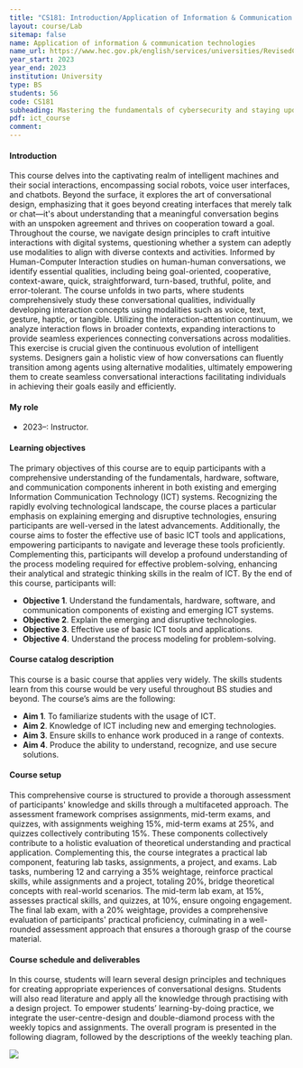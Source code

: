 ```yaml
---
title: "CS181: Introduction/Application of Information & Communication Technologies"
layout: course/Lab
sitemap: false
name: Application of information & communication technologies
name_url: https://www.hec.gov.pk/english/services/universities/RevisedCurricula/Documents/2011-2012/Education/ICTsEdu_Sept13.pdf
year_start: 2023
year_end: 2023
institution: University
type: BS
students: 56
code: CS181
subheading: Mastering the fundamentals of cybersecurity and staying updated on technological advancements
pdf: ict_course
comment:
---
```

#### Introduction
This course delves into the captivating realm of intelligent machines and their social interactions, encompassing social robots, voice user interfaces, and chatbots. Beyond the surface, it explores the art of conversational design, emphasizing that it goes beyond creating interfaces that merely talk or chat—it's about understanding that a meaningful conversation begins with an unspoken agreement and thrives on cooperation toward a goal. Throughout the course, we navigate design principles to craft intuitive interactions with digital systems, questioning whether a system can adeptly use modalities to align with diverse contexts and activities. Informed by Human-Computer Interaction studies on human-human conversations, we identify essential qualities, including being goal-oriented, cooperative, context-aware, quick, straightforward, turn-based, truthful, polite, and error-tolerant. The course unfolds in two parts, where students comprehensively study these conversational qualities, individually developing interaction concepts using modalities such as voice, text, gesture, haptic, or tangible. Utilizing the interaction-attention continuum, we analyze interaction flows in broader contexts, expanding interactions to provide seamless experiences connecting conversations across modalities. This exercise is crucial given the continuous evolution of intelligent systems. Designers gain a holistic view of how conversations can fluently transition among agents using alternative modalities, ultimately empowering them to create seamless conversational interactions facilitating individuals in achieving their goals easily and efficiently.

#### My role
- 2023–: Instructor.

#### Learning objectives
The primary objectives of this course are to equip participants with a comprehensive understanding of the fundamentals, hardware, software, and communication components inherent in both existing and emerging Information Communication Technology (ICT) systems. Recognizing the rapidly evolving technological landscape, the course places a particular emphasis on explaining emerging and disruptive technologies, ensuring participants are well-versed in the latest advancements. Additionally, the course aims to foster the effective use of basic ICT tools and applications, empowering participants to navigate and leverage these tools proficiently. Complementing this, participants will develop a profound understanding of the process modeling required for effective problem-solving, enhancing their analytical and strategic thinking skills in the realm of ICT.
By the end of this course, participants will:
- **Objective 1**. Understand the fundamentals, hardware, software, and communication components of existing and emerging ICT systems.
- **Objective 2**. Explain the emerging and disruptive technologies.
- **Objective 3**. Effective use of basic ICT tools and applications.
- **Objective 4**. Understand the process modeling for problem-solving.

#### Course catalog description
This course is a basic course that applies very widely. The skills students learn from this course would be very useful throughout BS studies and beyond. The course’s aims are the following:
- **Aim 1**. To familiarize students with the usage of ICT.
- **Aim 2**. Knowledge of ICT including new and emerging technologies.
- **Aim 3**. Ensure skills to enhance work produced in a range of contexts.
- **Aim 4**. Produce the ability to understand, recognize, and use secure solutions.

#### Course setup
This comprehensive course is structured to provide a thorough assessment of participants' knowledge and skills through a multifaceted approach. The assessment framework comprises assignments, mid-term exams, and quizzes, with assignments weighing 15%, mid-term exams at 25%, and quizzes collectively contributing 15%. These components collectively contribute to a holistic evaluation of theoretical understanding and practical application. Complementing this, the course integrates a practical lab component, featuring lab tasks, assignments, a project, and exams. Lab tasks, numbering 12 and carrying a 35% weightage, reinforce practical skills, while assignments and a project, totaling 20%, bridge theoretical concepts with real-world scenarios. The mid-term lab exam, at 15%, assesses practical skills, and quizzes, at 10%, ensure ongoing engagement. The final lab exam, with a 20% weightage, provides a comprehensive evaluation of participants' practical proficiency, culminating in a well-rounded assessment approach that ensures a thorough grasp of the course material.

#### Course schedule and deliverables
In this course, students will learn several design principles and techniques for creating appropriate experiences of conversational designs. Students will also read literature and apply all the knowledge through practising with a design project. To empower students’ learning-by-doing practice, we integrate the user-centre-design and double-diamond process with the weekly topics and assignments. The overall program is presented in the following diagram, followed by the descriptions of the weekly teaching plan.

<img src="{{ site.url }}{{ site.baseurl }}/courses/ict_course.png" class="img-responsive"/>
